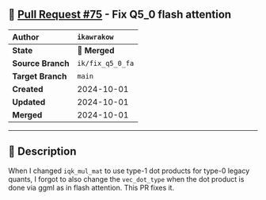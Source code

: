 ## 🔀 [Pull Request #75](https://github.com/ikawrakow/ik_llama.cpp/pull/75) - Fix Q5_0 flash attention

| **Author** | `ikawrakow` |
| :--- | :--- |
| **State** | 🔀 **Merged** |
| **Source Branch** | `ik/fix_q5_0_fa` |
| **Target Branch** | `main` |
| **Created** | 2024-10-01 |
| **Updated** | 2024-10-01 |
| **Merged** | 2024-10-01 |

---

## 📄 Description

When I changed `iqk_mul_mat` to use type-1 dot products for type-0 legacy quants, I forgot to also change the `vec_dot_type` when the dot product is done via ggml as in flash attention. This PR fixes it.